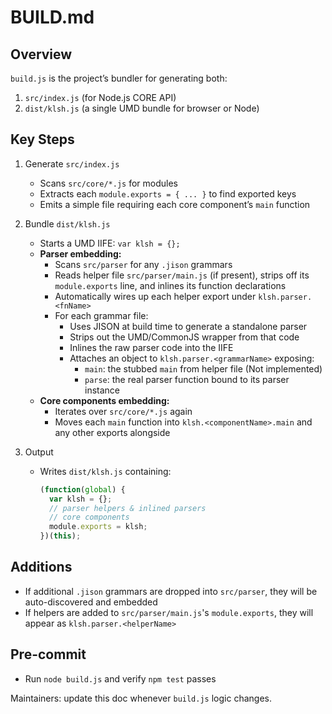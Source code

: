 BUILD.md
========

Overview
--------
`build.js` is the project’s bundler for generating both:
 1. `src/index.js` (for Node.js CORE API)
 2. `dist/klsh.js` (a single UMD bundle for browser or Node)

Key Steps
---------
1. Generate `src/index.js`
   - Scans `src/core/*.js` for modules
   - Extracts each `module.exports = { ... }` to find exported keys
   - Emits a simple file requiring each core component’s `main` function

2. Bundle `dist/klsh.js`
   - Starts a UMD IIFE: `var klsh = {};`
   - **Parser embedding:**
     - Scans `src/parser` for any `.jison` grammars
     - Reads helper file `src/parser/main.js` (if present), strips off its `module.exports` line, and inlines its function declarations
     - Automatically wires up each helper export under `klsh.parser.<fnName>`
     - For each grammar file:
       - Uses JISON at build time to generate a standalone parser
       - Strips out the UMD/CommonJS wrapper from that code
       - Inlines the raw parser code into the IIFE
       - Attaches an object to `klsh.parser.<grammarName>` exposing:
         - `main`: the stubbed `main` from helper file (Not implemented)
         - `parse`: the real parser function bound to its parser instance
   - **Core components embedding:**
     - Iterates over `src/core/*.js` again
     - Moves each `main` function into `klsh.<componentName>.main` and any other exports alongside

3. Output
   - Writes `dist/klsh.js` containing:
     ```js
     (function(global) {
       var klsh = {};
       // parser helpers & inlined parsers
       // core components
       module.exports = klsh;
     })(this);
     ```

Additions
---------
- If additional `.jison` grammars are dropped into `src/parser`, they will be auto-discovered and embedded
- If helpers are added to `src/parser/main.js`'s `module.exports`, they will appear as `klsh.parser.<helperName>`

Pre-commit
----------
- Run `node build.js` and verify `npm test` passes

Maintainers: update this doc whenever `build.js` logic changes.